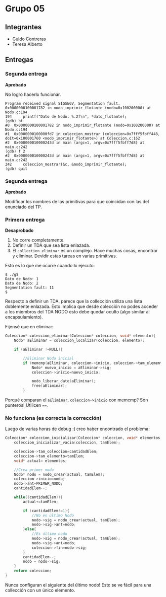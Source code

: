 # Grupo 05

## Integrantes

* Guido Contreras
* Teresa Alberto

## Entregas

### Segunda entrega

**Aprobado**

No logro hacerlo funcionar.

```
Program received signal SIGSEGV, Segmentation fault.
0x0000000100001782 in nodo_imprimir_flotante (nodo=0x100200000) at Nodo.c:194
194		printf("Dato de Nodo: %.2f\n", *dato_flotante);
(gdb) bt
#0  0x0000000100001782 in nodo_imprimir_flotante (nodo=0x100200000) at Nodo.c:194
#1  0x0000000100000fd7 in coleccion_mostrar (coleccion=0x7fff5fbff448, doIt=0x100001760 <nodo_imprimir_flotante>) at Coleccion.c:162
#2  0x000000010000243d in main (argc=1, argv=0x7fff5fbff7d8) at main.c:242
(gdb) f 2
#2  0x000000010000243d in main (argc=1, argv=0x7fff5fbff7d8) at main.c:242
242	    coleccion_mostrar(&c, &nodo_imprimir_flotante);
(gdb) quit
```

### Segunda entrega

**Aprobado**

Modificar los nombres de las primitivas para que coincidan con las del enunciado del TP.

### Primera entrega

**Desaprobado**

1. No corre completamente.
2. Definir un TDA que sea lista enlazada.
3. El ```collection_eliminar``` es un complejo.  Hace muchas cosas, encontrar y eliminar. Devidir estas tareas en varias primitivas.

Esto es lo que me ocurre cuando lo ejecuto:

```
$ ./g5
Dato de Nodo: 1
Dato de Nodo: 2
Segmentation fault: 11
$
```

Respecto a definir un TDA, parece que la collección utiliza una lista doblemente enlazada. Esto implica que desde colección no podes acceder a los miembros del TDA NODO esto debe quedar oculto (algo similar al encapsulamiento).

Fijensé que en eliminar: 

```c
Coleccion* coleccion_eliminar(Coleccion* coleccion, void* elemento){
	Nodo* aEliminar = coleccion_localizar(coleccion, elemento);

	if (aEliminar !=NULL){

		//Eliminar Nodo inicial
		if (memcmp(aEliminar, coleccion->inicio, coleccion->tam_elemento)==0){
			Nodo* nuevo_inicio = aEliminar->sig;
			coleccion->inicio=nuevo_inicio;

			nodo_liberar_dato(aEliminar);
			free(aEliminar);
		}
```

Porqué comparan el ```aEliminar```, ```coleccion->inicio``` con memcmp? Son punteros! Utilicen ```==```.

### No funciona (es correcta la corrección)

Luego de varias horas de debug :( creo haber encontrado el problema:

```c
Coleccion* coleccion_inicializar(Coleccion* coleccion, void* elementos, unsigned cantidadElem, unsigned tamElem){
	coleccion_inicializar_vacia(coleccion, tamElem);

	coleccion->tam_coleccion=cantidadElem;
	coleccion->tam_elemento=tamElem;
	void* actual= elementos;

	//Crea primer nodo
	Nodo* nodo = nodo_crear(actual, tamElem);
	coleccion->inicio=nodo;
	nodo->ant=PRIMER_NODO;
	cantidadElem--;

	while((cantidadElem)){
		actual+=tamElem;

		if (cantidadElem!=1){
			//No es último Nodo
			nodo->sig = nodo_crear(actual, tamElem);
			nodo->sig->ant=nodo;
		}else{
			//Es último nodo
			nodo->sig = nodo_crear(actual, tamElem);
			nodo->sig->ant=nodo;
			coleccion->fin=nodo->sig;
		}
		cantidadElem--;
		nodo = nodo->sig;
	}
	return coleccion;
}
```

Nunca configuran el siguiente del último nodo!  Esto se ve fácil para una collección con un único elemento.

